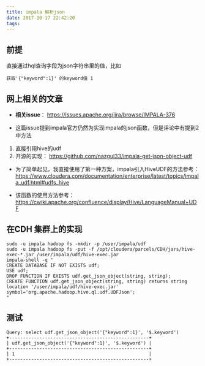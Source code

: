 ```yaml
---
title: impala 解析json
date: 2017-10-17 22:42:20
tags:
---
```


## 前提
直接通过hql查询字段为json字符串里的值，比如
```
获取'{"keyword":1}' 的keyword值 1
```

## 网上相关的文章
* **相关issue**： <https://issues.apache.org/jira/browse/IMPALA-376>

* 这篇issue提到impala官方仍然为实现impala的json函数，但是评论中有提到2中方法
1. 直接引用hive的udf
2. 开源的实现：  <https://github.com/nazgul33/impala-get-json-object-udf>

* 为了简单起见，我直接使用了第一种方案，impala引入HiveUDF的方法参考： <https://www.cloudera.com/documentation/enterprise/latest/topics/impala_udf.html#udfs_hive>

* 该函数的使用方法参考：<https://cwiki.apache.org/confluence/display/Hive/LanguageManual+UDF> 

## 在CDH 集群上的实现 
```
sudo -u impala hadoop fs -mkdir -p /user/impala/udf
sudo -u impala hadoop fs -put -f /opt/cloudera/parcels/CDH/jars/hive-exec-*.jar /user/impala/udf/hive-exec.jar
impala-shell -q "
CREATE DATABASE IF NOT EXISTS udf;
USE udf;
DROP FUNCTION IF EXISTS udf.get_json_object(string, string);
CREATE FUNCTION udf.get_json_object(string, string) returns string location '/user/impala/udf/hive-exec.jar' symbol='org.apache.hadoop.hive.ql.udf.UDFJson';
"
```

## 测试
```
Query: select udf.get_json_object('{"keyword":1}', '$.keyword')
+---------------------------------------------------+
| udf.get_json_object('{"keyword":1}', '$.keyword') |
+---------------------------------------------------+
| 1                                                 |
+---------------------------------------------------+
```

